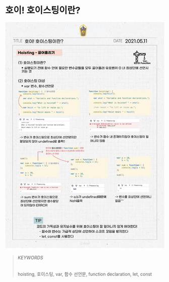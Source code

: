 # 호이! 호이스팅이란?

![16](images/16.png)

> ###### KEYWORDS
>
> hoisting, 호이스팅, var, 함수 선언문, function declaration, let, const
